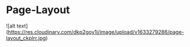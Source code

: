 # Page-Layout

![alt text] (https://res.cloudinary.com/dkp2goy1i/image/upload/v1633279286/page-layout_ckplrr.jpg)





